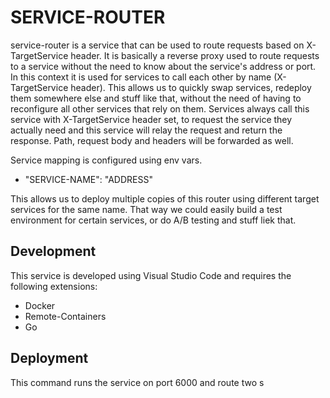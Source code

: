 # SERVICE-ROUTER

service-router is a service that can be used to route requests based on X-TargetService
header.
It is basically a reverse proxy used to route requests to a service without the need to
know about the service's address or port. In this context it is used for services to call
each other by name (X-TargetService header).
This allows us to quickly swap services, redeploy them somewhere else and stuff like that,
without the need of having to reconfigure all other services that rely on them.
Services always call this service with X-TargetService header set, to request the service
they actually need and this service will relay the request and return the response.
Path, request body and headers will be forwarded as well.

Service mapping is configured using env vars.
* "SERVICE-NAME": "ADDRESS"

This allows us to deploy multiple copies of this router using different target services
for the same name. That way we could easily build a test environment for certain services,
or do A/B testing and stuff liek that.

## Development
This service is developed using Visual Studio Code and requires the following extensions:
* Docker
* Remote-Containers
* Go

## Deployment
This command runs the service on port 6000 and route two s